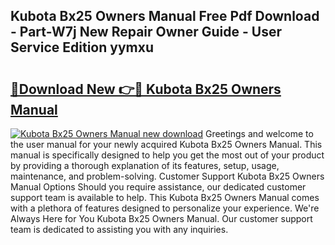 ## Kubota Bx25 Owners Manual Free Pdf Download - Part-W7j New Repair Owner Guide - User Service Edition yymxu

# <h2><a href="http://bc92016.oget.top/?id=Kubota+Bx25+Owners+Manual">🔗Download New 👉🔴 Kubota Bx25 Owners Manual</a></h2>

[![Kubota Bx25 Owners Manual new download](https://i.imgur.com/5g1atiW.png)](http://bc92016.oget.top/?id=Kubota+Bx25+Owners+Manual)
Greetings and welcome to the user manual for your newly acquired Kubota Bx25 Owners Manual. This manual is specifically designed to help you get the most out of your product by providing a thorough explanation of its features, setup, usage, maintenance, and problem-solving. Customer Support Kubota Bx25 Owners Manual Options Should you require assistance, our dedicated customer support team is available to help. This Kubota Bx25 Owners Manual comes with a plethora of features designed to personalize your experience. We're Always Here for You Kubota Bx25 Owners Manual. Our customer support team is dedicated to assisting you with any inquiries.
